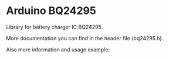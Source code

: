 # Arduino BQ24295

Library for battery charger IC BQ24295. 

More documentation you can find in the header file (bq24295.h).

Also more information and usage example: 